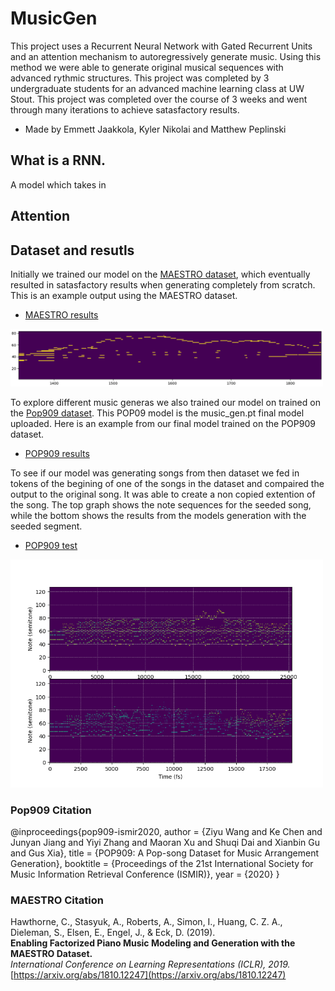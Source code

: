 # MusicGen
This project uses a Recurrent Neural Network with Gated Recurrent Units and an attention mechanism to autoregressively generate music. Using this method we were able to generate original musical sequences with advanced rythmic structures. This project was completed by 3 undergraduate students for an advanced machine learning class at UW Stout. This project was completed over the course of 3 weeks and went through many iterations to achieve satasfactory results. 
 - Made by Emmett Jaakkola, Kyler Nikolai and Matthew Peplinski

## What is a RNN.
A model which takes in
## Attention

## Dataset and resutls
Initially we trained our model on the [MAESTRO dataset](https://arxiv.org/abs/1810.12247), which eventually resulted in satasfactory results when generating completely from scratch. This is an example output using the MAESTRO dataset.
- [MAESTRO results](https://github.com/UW-Stout-ML/MusicGen/tree/main/music_gen_results/maestro_res_1.wav)
<img src="music_gen_results\maestro_vis.png" alt="MAESTRO Visualization" width="500">

To explore different music generas we also trained our model on trained on the [Pop909 dataset](https://github.com/music-x-lab/POP909-Dataset). This POP09 model is the music_gen.pt final model uploaded. Here is an example from our final model trained on the POP909 dataset.
- [POP909 results](https://github.com/UW-Stout-ML/MusicGen/tree/main/music_gen_results/pop909_res_1.mp3)
  
To see if our model was generating songs from then dataset we fed in tokens of the begining of one of the songs in the dataset and compaired the output to the original song. It was able to create a non copied extention of the song. The top graph shows the note sequences for the seeded song, while the bottom shows the results from the models generation with the seeded segment.
- [POP909 test](https://github.com/UW-Stout-ML/MusicGen/tree/main/music_gen_results/pop909_sample.mp3)
<img src="music_gen_results\pop909_comparison.png" alt="MAESTRO Visualization" width="500">

### Pop909 Citation
@inproceedings{pop909-ismir2020,
    author    = {Ziyu Wang and Ke Chen and Junyan Jiang and Yiyi Zhang and Maoran Xu and Shuqi Dai and Xianbin Gu and Gus Xia},
    title     = {POP909: A Pop-song Dataset for Music Arrangement Generation},
    booktitle = {Proceedings of the 21st International Society for Music Information Retrieval Conference (ISMIR)},
    year      = {2020}
}

### MAESTRO Citation
Hawthorne, C., Stasyuk, A., Roberts, A., Simon, I., Huang, C. Z. A., Dieleman, S., Elsen, E., Engel, J., & Eck, D. (2019).  
**Enabling Factorized Piano Music Modeling and Generation with the MAESTRO Dataset.**  
*International Conference on Learning Representations (ICLR), 2019.*  
[https://arxiv.org/abs/1810.12247](https://arxiv.org/abs/1810.12247)
